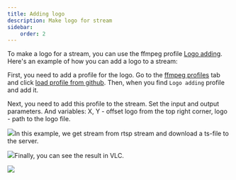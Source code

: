 ```yaml
---
title: Adding logo
description: Make logo for stream
sidebar:
    order: 2
---
```

To make a logo for a stream, you can use the ffmpeg profile [Logo adding](https://github.com/cesbo/senta-streamer-profiles/blob/master/profiles/logo.profile). Here's an example of how you can add a logo to a stream:

First, you need to add a profile for the logo. Go to the [ffmpeg profiles](../profiles) tab and click [load profile from github](../profiles/loading-from-github). Then, when you find `Logo adding` profile and add it.

Next, you need to add this profile to the stream. Set the input and output parameters. And variables: X, Y - offset logo from the top right corner, logo - path to the logo file.

![](https://cesbo.b-cdn.net/senta/help/streamer/add_logo_1.png)In this example, we get stream from rtsp stream and download a ts-file to the server.

![](https://cesbo.b-cdn.net/senta/help/streamer/add_logo_2.png)Finally, you can see the result in VLC.

![](https://cesbo.b-cdn.net/senta/help/streamer/whith_logo.png)
